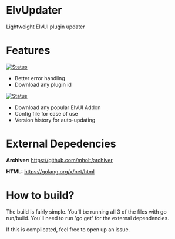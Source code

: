 # ElvUpdater

Lightweight ElvUI plugin updater

# Features 

[![Status](https://img.shields.io/badge/status-in%20progress-red.svg)](https://github.com/complexitydev/ElvUpdater)
* Better error handling
* Download any plugin id

[![Status](https://img.shields.io/badge/status-completed-green.svg)](https://github.com/complexitydev/ElvUpdater)
* Download any popular ElvUI Addon
* Config file for ease of use
* Version history for auto-updating

# External Depedencies

**Archiver:** https://github.com/mholt/archiver

**HTML:** https://golang.org/x/net/html

# How to build?

The build is fairly simple. You'll be running all 3 of the files with go run/build. You'll need to run 'go get' for the external dependencies.

If this is complicated, feel free to open up an issue.
